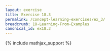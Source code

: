 ```yaml
---
layout: exercise
title: Exercise 18.3
permalink: /concept-learning-exercises/ex_3/
breadcrumb: 18-Learning-From-Examples
canonical_id: ex18.3
---
```


{% include mathjax_support %}
